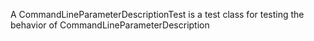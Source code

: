 A CommandLineParameterDescriptionTest is a test class for testing the behavior of CommandLineParameterDescription
